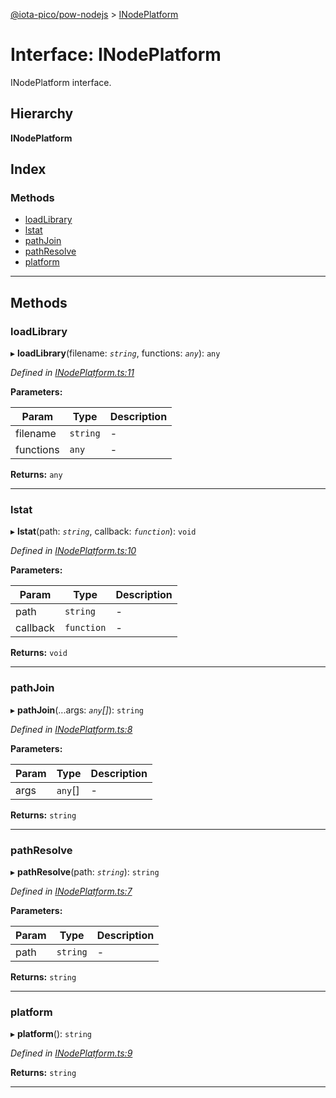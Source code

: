 [@iota-pico/pow-nodejs](../README.md) > [INodePlatform](../interfaces/inodeplatform.md)

# Interface: INodePlatform

INodePlatform interface.

## Hierarchy

**INodePlatform**

## Index

### Methods

* [loadLibrary](inodeplatform.md#loadlibrary)
* [lstat](inodeplatform.md#lstat)
* [pathJoin](inodeplatform.md#pathjoin)
* [pathResolve](inodeplatform.md#pathresolve)
* [platform](inodeplatform.md#platform)

---

## Methods

<a id="loadlibrary"></a>

###  loadLibrary

▸ **loadLibrary**(filename: *`string`*, functions: *`any`*): `any`

*Defined in [INodePlatform.ts:11](https://github.com/iota-pico/pow-nodejs/blob/8a4ee1e/src/INodePlatform.ts#L11)*

**Parameters:**

| Param | Type | Description |
| ------ | ------ | ------ |
| filename | `string`   |  - |
| functions | `any`   |  - |

**Returns:** `any`

___

<a id="lstat"></a>

###  lstat

▸ **lstat**(path: *`string`*, callback: *`function`*): `void`

*Defined in [INodePlatform.ts:10](https://github.com/iota-pico/pow-nodejs/blob/8a4ee1e/src/INodePlatform.ts#L10)*

**Parameters:**

| Param | Type | Description |
| ------ | ------ | ------ |
| path | `string`   |  - |
| callback | `function`   |  - |

**Returns:** `void`

___

<a id="pathjoin"></a>

###  pathJoin

▸ **pathJoin**(...args: *`any`[]*): `string`

*Defined in [INodePlatform.ts:8](https://github.com/iota-pico/pow-nodejs/blob/8a4ee1e/src/INodePlatform.ts#L8)*

**Parameters:**

| Param | Type | Description |
| ------ | ------ | ------ |
| args | `any`[]   |  - |

**Returns:** `string`

___

<a id="pathresolve"></a>

###  pathResolve

▸ **pathResolve**(path: *`string`*): `string`

*Defined in [INodePlatform.ts:7](https://github.com/iota-pico/pow-nodejs/blob/8a4ee1e/src/INodePlatform.ts#L7)*

**Parameters:**

| Param | Type | Description |
| ------ | ------ | ------ |
| path | `string`   |  - |

**Returns:** `string`

___

<a id="platform"></a>

###  platform

▸ **platform**(): `string`

*Defined in [INodePlatform.ts:9](https://github.com/iota-pico/pow-nodejs/blob/8a4ee1e/src/INodePlatform.ts#L9)*

**Returns:** `string`

___

